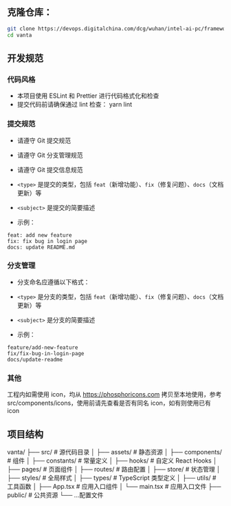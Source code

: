 ## 克隆仓库：

```bash
git clone https://devops.digitalchina.com/dcg/wuhan/intel-ai-pc/framework/vanta.git
cd vanta
```

## 开发规范

### 代码风格

- 本项目使用 ESLint 和 Prettier 进行代码格式化和检查
- 提交代码前请确保通过 lint 检查： yarn lint

### 提交规范

- 请遵守 Git 提交规范
- 请遵守 Git 分支管理规范
- 请遵守 Git 提交信息规范

- `<type>` 是提交的类型，包括 `feat`（新增功能）、`fix`（修复问题）、`docs`（文档更新）等
- `<subject>` 是提交的简要描述
- 示例：

```
feat: add new feature
fix: fix bug in login page
docs: update README.md
```

### 分支管理

- 分支命名应遵循以下格式：

- `<type>` 是分支的类型，包括 `feat`（新增功能）、`fix`（修复问题）、`docs`（文档更新）等
- `<subject>` 是分支的简要描述
- 示例：

```
feature/add-new-feature
fix/fix-bug-in-login-page
docs/update-readme
```

### 其他

工程内如需使用 icon，均从 https://phosphoricons.com 拷贝至本地使用，参考 src/components/icons，使用前请先查看是否有同名 icon，如有则使用已有 icon

## 项目结构

vanta/
├── src/ # 源代码目录
│ ├── assets/ # 静态资源
│ ├── components/ # 组件
│ ├── constants/ # 常量定义
│ ├── hooks/ # 自定义 React Hooks
│ ├── pages/ # 页面组件
│ ├── routes/ # 路由配置
│ ├── store/ # 状态管理
│ ├── styles/ # 全局样式
│ ├── types/ # TypeScript 类型定义
│ ├── utils/ # 工具函数
│ ├── App.tsx # 应用入口组件
│ └── main.tsx # 应用入口文件
├── public/ # 公共资源
└── ...配置文件

```

```
